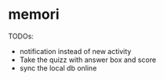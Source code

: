 # memori

TODOs:
- notification instead of new activity
- Take the quizz with answer box and score
- sync the local db online